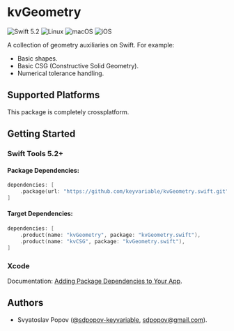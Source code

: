 # kvGeometry

![Swift 5.2](https://img.shields.io/badge/swift-5.2-green.svg)
![Linux](https://img.shields.io/badge/os-linux-green.svg)
![macOS](https://img.shields.io/badge/os-macOS-green.svg)
![iOS](https://img.shields.io/badge/os-iOS-green.svg)

A collection of geometry auxiliaries on Swift. For example:

- Basic shapes.
- Basic CSG (Constructive Solid Geometry).
- Numerical tolerance handling.


## Supported Platforms

This package is completely crossplatform.


## Getting Started

### Swift Tools 5.2+

#### Package Dependencies:

```swift
dependencies: [
    .package(url: "https://github.com/keyvariable/kvGeometry.swift.git", from: "0.0.1"),
]
```

#### Target Dependencies:

```swift
dependencies: [
    .product(name: "kvGeometry", package: "kvGeometry.swift"),
    .product(name: "kvCSG", package: "kvGeometry.swift"),
]
```

### Xcode

Documentation: [Adding Package Dependencies to Your App](https://developer.apple.com/documentation/xcode/adding_package_dependencies_to_your_app).


## Authors

- Svyatoslav Popov ([@sdpopov-keyvariable](https://github.com/sdpopov-keyvariable), [sdpopov@gmail.com](mailto:sdpopov@gmail.com)).
